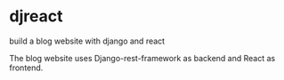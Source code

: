 # djreact
 build a blog website with django and react

 The blog website uses Django-rest-framework as backend and React as frontend.
